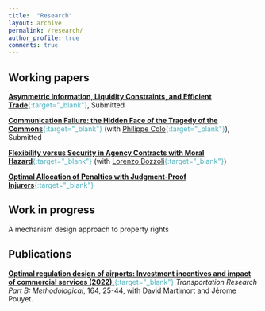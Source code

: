 ```yaml
---
title:  "Research"
layout: archive
permalink: /research/
author_profile: true
comments: true
---
```



## Working papers

<span style="color:#4CB1BD;">[**Asymmetric Information, Liquidity Constraints, and Efficient Trade**](../files/Asymmetric_information_liquidity_and_trade.pdf){:target="_blank"}</span>, Submitted

<span style="color:#4CB1BD;">[**Communication Failure: the Hidden Face of the Tragedy of the Commons**](https://www.dropbox.com/scl/fi/96rq6a0dsicfkjypqgo6w/ColoPommey.pdf?rlkey=m3tpe3vzlwywabje08wfr25ii&dl=0){:target="_blank"}</span>  (with <span style="color:#4CB1BD;">[Philippe Colo](https://sites.google.com/view/philippe-colo/){:target="_blank"}</span>), Submitted

<span style="color:#4CB1BD;">[**Flexibility versus Security in Agency Contracts
with Moral Hazard**](https://www.dropbox.com/scl/fi/bjdi9kxqnm15huig78f5s/_Draft__Flexibility_versus_security_in_agency_contracts_with_moral_hazard-1.pdf?rlkey=36s1zhhf4in397459ek790exs&e=1&st=mf642bm5&dl=0){:target="_blank"}</span>  (with <span style="color:#4CB1BD;">[Lorenzo Bozzoli](https://sites.google.com/view/l-bozzoli/research){:target="_blank"}</span>)


<span style="color:#4CB1BD;">[**Optimal Allocation of Penalties with Judgment-Proof Injurers**](../files/allocation_penalties_pommey.pdf){:target="_blank"}</span>

## Work in progress

A mechanism design approach to property rights

## Publications

<span style="color:#4CB1BD;">[**Optimal regulation design of airports: Investment incentives and impact of commercial services (2022),**](https://www.sciencedirect.com/science/article/pii/S019126152200128X){:target="_blank"}</span> _Transportation Research Part B: Methodological_, 164, 25-44, with David Martimort and Jérome Pouyet.






